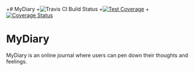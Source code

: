 +# MyDiary
+![Travis CI Build Status](https://travis-ci.org/elvis-o/MyDiary.svg?branch=deploy)
+[![Test Coverage](https://api.codeclimate.com/v1/badges/2b023799b47b010d9ea6/test_coverage)](https://codeclimate.com/github/elvis-o/MyDiary/test_coverage)
+[![Coverage Status](https://coveralls.io/repos/github/elvis-o/MyDiary/badge.svg?branch=deploy)](https://coveralls.io/github/elvis-o/MyDiary?branch=deploy)

# MyDiary
MyDiary is an online journal where users can pen down their thoughts and feelings.
